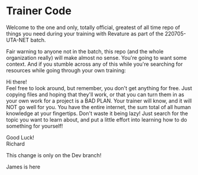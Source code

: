 # Trainer Code

Welcome to the one and only, totally official, greatest of all time repo of things you need during your training with Revature as part of the 220705-UTA-NET batch.

Fair warning to anyone not in the batch, this repo (and the whole organization really) will make almost no sense. You're going to want some context. And if you stumble across any of this while you're  searching for resources while going through your own training: 

Hi there!  
Feel free to look around, but remember, you don't get anything for free. Just copying files and hoping that they'll work, or that you can turn them in as your own work for a project is a BAD PLAN. Your trainer will know, and it will NOT go well for you. You have the entire internet, the sum total of all  human knowledge at your fingertips. Don't waste it being lazy! Just search for the topic you want to learn about, and put a little effort into learning how to do something for yourself!

Good Luck!  
Richard

This change is only on the Dev branch!

James is here
